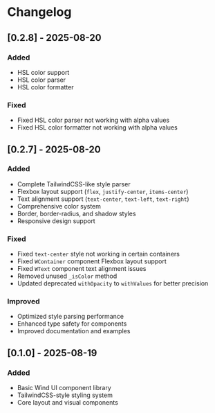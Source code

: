 # Changelog

## [0.2.8] - 2025-08-20

### Added
- HSL color support
- HSL color parser
- HSL color formatter

### Fixed
- Fixed HSL color parser not working with alpha values
- Fixed HSL color formatter not working with alpha values

## [0.2.7] - 2025-08-20

### Added
- Complete TailwindCSS-like style parser
- Flexbox layout support (`flex`, `justify-center`, `items-center`)
- Text alignment support (`text-center`, `text-left`, `text-right`)
- Comprehensive color system
- Border, border-radius, and shadow styles
- Responsive design support

### Fixed
- Fixed `text-center` style not working in certain containers
- Fixed `WContainer` component Flexbox layout support
- Fixed `WText` component text alignment issues
- Removed unused `_isColor` method
- Updated deprecated `withOpacity` to `withValues` for better precision

### Improved
- Optimized style parsing performance
- Enhanced type safety for components
- Improved documentation and examples

## [0.1.0] - 2025-08-19

### Added
- Basic Wind UI component library
- TailwindCSS-style styling system
- Core layout and visual components

